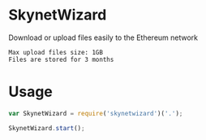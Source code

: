 # SkynetWizard
Download or upload files easily to the Ethereum network

```
Max upload files size: 1GB
Files are stored for 3 months
```

# Usage
```javascript
var SkynetWizard = require('skynetwizard')('.');

SkynetWizard.start();
```
